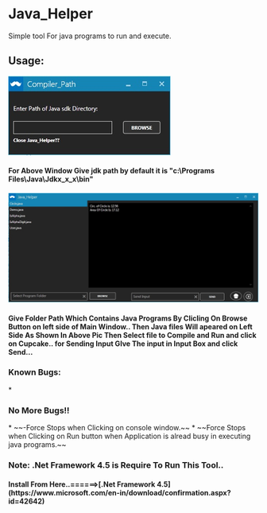 # Java_Helper
Simple tool For java programs to run and execute. 
<h2> Usage: </h2>

![Screenshots:](java_helper.jpg)
 <h4> For Above Window Give jdk path by default it is "c:\Programs Files\Java\Jdkx_x_x\bin"</h4>

![Screenshots:](Java_Helper_main.jpg)
<h4>Give Folder Path Which Contains Java Programs By Clicling On Browse Button on left side of Main Window..
    Then Java files Will apeared on Left Side As Shown In Above Pic Then Select file to Compile and Run 
    and click on Cupcake..
    for Sending Input GIve The input in Input Box and click Send...</h4>

<h3>Known Bugs:</h3>
* <h3>No More Bugs!!</h3>
* ~~-Force Stops when Clicking on console window.~~ 
* ~~Force Stops when Clicking on Run button when Application is alread busy in executing java programs.~~ 
<h3>Note: .Net Framework 4.5 is Require To Run This Tool..</h3>
<h4>Install From Here..======>[.Net Framework 4.5](https://www.microsoft.com/en-in/download/confirmation.aspx?id=42642) </h4>
